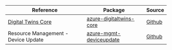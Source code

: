 | Reference | Package | Source |
|---|---|---|
|[Digital Twins Core](digitaltwins-core-readme.md)|[azure-digitaltwins-core](https://pypi.org/project/azure-digitaltwins-core)|[Github](https://github.com/Azure/azure-sdk-for-python/blob/main/sdk/digitaltwins/azure-digitaltwins-core)|
|Resource Management - Device Update|[azure-mgmt-deviceupdate](https://pypi.org/project/azure-mgmt-deviceupdate)|[Github](https://github.com/Azure/azure-sdk-for-python)|
